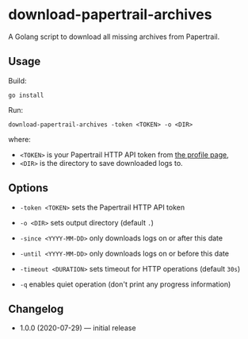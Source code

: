 # download-papertrail-archives

A Golang script to download all missing archives from Papertrail.


## Usage

Build:

    go install

Run:

    download-papertrail-archives -token <TOKEN> -o <DIR>

where:

* `<TOKEN>` is your Papertrail HTTP API token from [the profile page](https://papertrailapp.com/account/profile),
* `<DIR>` is the directory to save downloaded logs to.


## Options

* `-token <TOKEN>` sets the Papertrail HTTP API token

* `-o <DIR>` sets output directory (default `.`)

* `-since <YYYY-MM-DD>` only downloads logs on or after this date

* `-until <YYYY-MM-DD>` only downloads logs on or before this date

* `-timeout <DURATION>` sets timeout for HTTP operations (default `30s`)

* `-q` enables quiet operation (don't print any progress information)


## Changelog

* 1.0.0 (2020-07-29) — initial release
